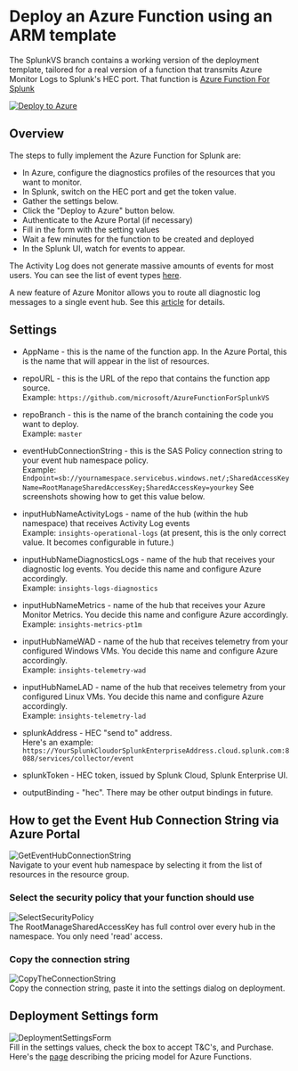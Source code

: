 # Deploy an Azure Function using an ARM template

The SplunkVS branch contains a working version of the deployment template, tailored for a real version of a function that transmits Azure Monitor Logs to Splunk's HEC port. That function is [Azure Function For Splunk](https://github.com/Microsoft/AzureFunctionforSplunkVS)  


[![Deploy to Azure](http://azuredeploy.net/deploybutton.png)](https://portal.azure.com/#create/Microsoft.Template/uri/https%3A%2F%2Fraw.githubusercontent.com%2Fvillanub%2FAzureFunctionDeployment%2FSplunkVS%2FazureDeploy.json)  

## Overview

The steps to fully implement the Azure Function for Splunk are:  
* In Azure, configure the diagnostics profiles of the resources that you want to monitor.
* In Splunk, switch on the HEC port and get the token value.
* Gather the settings below.
* Click the "Deploy to Azure" button below.
* Authenticate to the Azure Portal (if necessary)
* Fill in the form with the setting values
* Wait a few minutes for the function to be created and deployed
* In the Splunk UI, watch for events to appear.

The Activity Log does not generate massive amounts of events for most users. You can see the list of event types [here](https://docs.microsoft.com/en-us/azure/monitoring-and-diagnostics/monitoring-activity-log-schema).

A new feature of Azure Monitor allows you to route all diagnostic log messages to a single event hub. See this [article](https://azure.microsoft.com/en-us/blog/azure-monitor-send-monitoring-data-to-an-event-hub/) for details.

## Settings

* AppName                     - this is the name of the function app. In the Azure Portal, this is the name that will appear in the list of resources.
* repoURL                     - this is the URL of the repo that contains the function app source.  
   Example: ```https://github.com/microsoft/AzureFunctionForSplunkVS```
* repoBranch                  - this is the name of the branch containing the code you want to deploy.  
   Example: ```master```
* eventHubConnectionString    - this is the SAS Policy connection string to your event hub namespace policy.  
   Example: ```Endpoint=sb://yournamespace.servicebus.windows.net/;SharedAccessKeyName=RootManageSharedAccessKey;SharedAccessKey=yourkey```
   See screenshots showing how to get this value below.
* inputHubNameActivityLogs    - name of the hub (within the hub namespace) that receives Activity Log events  
   Example: ```insights-operational-logs```
   (at present, this is the only correct value. It becomes configurable in future.)
* inputHubNameDiagnosticsLogs - name of the hub that receives your diagnostic log events. You decide this name and configure Azure accordingly.  
   Example: ```insights-logs-diagnostics```
* inputHubNameMetrics - name of the hub that receives your Azure Monitor Metrics. You decide this name and configure Azure accordingly.  
   Example: ```insights-metrics-pt1m```
* inputHubNameWAD - name of the hub that receives telemetry from your configured Windows VMs. You decide this name and configure Azure accordingly.  
   Example: ```insights-telemetry-wad```
* inputHubNameLAD - name of the hub that receives telemetry from your configured Linux VMs. You decide this name and configure Azure accordingly.  
   Example: ```insights-telemetry-lad```

* splunkAddress               - HEC "send to" address.  
   Here's an example: ```https://YourSplunkCloudorSplunkEnterpriseAddress.cloud.splunk.com:8088/services/collector/event```
* splunkToken                 - HEC token, issued by Splunk Cloud, Splunk Enterprise UI.
* outputBinding               - "hec". There may be other output bindings in future.


## How to get the Event Hub Connection String via Azure Portal

![GetEventHubConnectionString](content/readmePic1.PNG)  
Navigate to your event hub namespace by selecting it from the list of resources in the resource group.  

### Select the security policy that your function should use

![SelectSecurityPolicy](content/readmePic2.PNG)  
The RootManageSharedAccessKey has full control over every hub in the namespace. You only need 'read' access.  

### Copy the connection string

![CopyTheConnectionString](content/readmePic3.PNG)  
Copy the connection string, paste it into the settings dialog on deployment.

## Deployment Settings form

![DeploymentSettingsForm](content/readmePic4.PNG)  
Fill in the settings values, check the box to accept T&C's, and Purchase. Here's the [page](https://azure.microsoft.com/en-us/pricing/details/functions/) describing the pricing model for Azure Functions.
